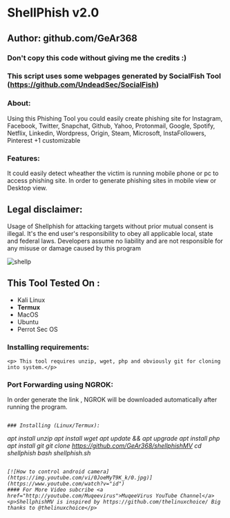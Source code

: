 # ShellPhish v2.0
## Author: github.com/GeAr368
### Don't copy this code without giving me the credits :) 
### This script uses some webpages generated by SocialFish Tool (https://github.com/UndeadSec/SocialFish)
### About:

<p>Using this Phishing Tool you could easily create phishing site for Instagram, Facebook, Twitter, Snapchat, Github, Yahoo, Protonmail, Google, Spotify, Netflix, Linkedin, Wordpress, Origin, Steam, Microsoft, InstaFollowers, Pinterest +1 customizable </p>

### Features:

   <p>It could easily detect wheather the victim is running mobile phone or pc to access phishing site. In order to generate phishing sites in mobile view or Desktop view. </p>
   



## Legal disclaimer:

Usage of Shellphish for attacking targets without prior mutual consent is illegal. It's the end user's responsibility to obey all applicable local, state and federal laws. Developers assume no liability and are not responsible for any misuse or damage caused by this program 

![shellp]()

## This Tool Tested On :
<ul>
  <li>Kali Linux</li>
  <li><b>Termux</b></li>
  <li>MacOS</li>
  <li>Ubuntu</li>
  <li>Perrot Sec OS</li>
</ul>

### Installing requirements:
    <p> This tool requires unzip, wget, php and obviously git for cloning into system.</p>
   
### Port Forwarding using NGROK:

<p> In order generate the link , NGROK will be downloaded automatically after running the program.</p>
<i style= size:10pxote: If the link hasn't generated in program then open separate session for that . And type :
  ```
  ngrok http 80 (If you need another port then replace port 80 with that one.
  
  ```
    
### Installing (Linux/Termux):
```
apt install unzip
apt install wget
apt update && apt upgrade
apt install php
apt install git
git clone https://github.com/GeAr368/shellphishMV
cd shellphish
bash shellphish.sh
```

[![How to control android camera](https://img.youtube.com/vi/0JoeMyT9K_k/0.jpg)](https://www.youtube.com/watch?v="id")
#### For More Video subcribe <a href="http://youtube.com/Muqeevirus">MuqeeVirus YouTube Channel</a>
<p>ShellphishMV is inspired by https://github.com/thelinuxchoice/ Big thanks to @thelinuxchoice</p>
